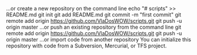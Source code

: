 …or create a new repository on the command line
echo "# scripts" >> README.md
git init
git add README.md
git commit -m "first commit"
git remote add origin https://github.com/VlaDosWOW/scripts.git
git push -u origin master
…or push an existing repository from the command line
git remote add origin https://github.com/VlaDosWOW/scripts.git
git push -u origin master
…or import code from another repository
You can initialize this repository with code from a Subversion, Mercurial, or TFS project.
